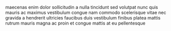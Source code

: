 maecenas enim dolor sollicitudin a nulla tincidunt sed volutpat nunc quis mauris
ac maximus vestibulum congue nam commodo scelerisque vitae nec gravida a
hendrerit ultricies faucibus duis vestibulum finibus platea mattis rutrum
mauris magna ac proin et congue mattis at eu pellentesque
